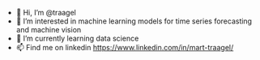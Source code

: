 - 👋 Hi, I’m @traagel
- 👀 I’m interested in machine learning models for time series forecasting and machine vision
- 🌱 I’m currently learning data science
- 📫 Find me on linkedin https://www.linkedin.com/in/mart-traagel/

<!---
traagel/traagel is a ✨ special ✨ repository because its `README.md` (this file) appears on your GitHub profile.
You can click the Preview link to take a look at your changes.
--->
